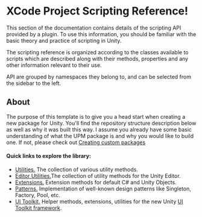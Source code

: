 # XCode Project Scripting Reference!
This section of the documentation contains details of the scripting API provided by a plugin. To use this information, you should be familiar with the basic theory and practice of scripting in Unity.

The scripting reference is organized according to the classes available to scripts which are described along with their methods, properties and any other information relevant to their use.

API are grouped by namespaces they belong to, and can be selected from the sidebar to the left. 

About
-------------------
The purpose of this template is to give you a head start when creating a new package for Unity. You'll find the repository structure description below as well as why it was built this way.
I assume you already have some basic understanding of what the UPM package is and why you would like to build one.  If not, please check out  [Creating custom packages](https://docs.unity3d.com/Manual/CustomPackages.html)

#### Quick links to explore the library:
* [Utilities.](https://api.stansassets.com/foundation/StansAssets.Foundation.html) The collection of various utility methods.
* [Editor Utilities.](https://api.stansassets.com/foundation/StansAssets.Foundation.Editor.html)The collection of utility methods for the Unity Editor.
* [Extensions.](https://api.stansassets.com/foundation/StansAssets.Foundation.Extensions.html) Extension methods for default C# and Unity Objects.
* [Patterns.](https://api.stansassets.com/foundation/StansAssets.Foundation.Patterns.html) Implementation of well-known design patterns like Singleton, Factory, Pool, etc.
* [UI Toolkit.](https://api.stansassets.com/foundation/StansAssets.Foundation.UIElements.html) Helper methods, extensions, utilities for the new Unity [UI Toolkit framework](https://docs.unity3d.com/Manual/UIElements.html).

